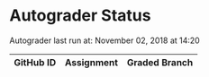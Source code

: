 # Autograder Status
Autograder last run at: November 02, 2018 at 14:20

| GitHub ID | Assignment | Graded Branch |
|-----------|------------|---------------|
